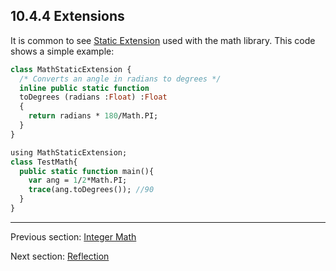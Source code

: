 ## 10.4.4 Extensions

It is common to see [Static Extension](lf-static-extension.md) used with the math library.  This code shows a simple example:  
```haxe
class MathStaticExtension {
  /* Converts an angle in radians to degrees */
  inline public static function
  toDegrees (radians :Float) :Float
  {
    return radians * 180/Math.PI;
  }
}


```
```haxe
using MathStaticExtension;
class TestMath{
  public static function main(){
    var ang = 1/2*Math.PI;
    trace(ang.toDegrees()); //90
  }
}
```

---

Previous section: [Integer Math](std-math-integer-math.md)

Next section: [Reflection](std-reflection.md)